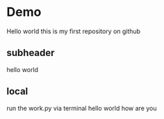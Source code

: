 # Demo


Hello world this is my first repository on github

## subheader

hello world

## local 

run the work.py via terminal hello world how are you
